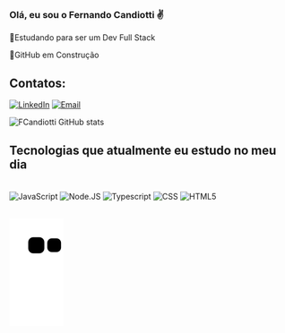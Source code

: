 
### Olá, eu sou o Fernando Candiotti ✌️

 📖Estudando para ser um Dev Full Stack
 
 🚧GitHub em Construção
 

 ## Contatos:

[![LinkedIn](https://img.shields.io/badge/LinkedIn-0077B5?style=for-the-badge&logo=linkedin&logoColor=white
)](https://www.linkedin.com/in/fernando-teixeira-1889741b6/)
[![Email](	https://img.shields.io/badge/WhatsApp-25D366?style=for-the-badge&logo=whatsapp&logoColor=white
)](https://wa.me/5514997288086)

![FCandiotti GitHub stats](https://github-readme-stats.vercel.app/api?username=fcandiotti&show_icons=true&theme=dark)

## Tecnologias que atualmente eu estudo no meu dia
<div style="display: inline_block"><br/>
  <img align="center" alt="JavaScript" src="https://img.shields.io/badge/JavaScript-323330?style=for-the-badge&logo=javascript&logoColor=F7DF1E"/>
<img align="center" alt="Node.JS" src="https://img.shields.io/badge/Node.js-43853D?style=for-the-badge&logo=node.js&logoColor=white"/>
<img align="center" alt="Typescript" src="https://img.shields.io/badge/TypeScript-007ACC?style=for-the-badge&logo=typescript&logoColor=white"/>
<img align="center" alt="CSS" src="https://img.shields.io/badge/CSS-239120?&style=for-the-badge&logo=css3&logoColor=white"/>
<img align="center" alt="HTML5" src="https://img.shields.io/badge/HTML5-E34F26?style=for-the-badge&logo=html5&logoColor=white"/>
</div><br/>

![Snake animation](https://github.com/fcandiotti/fcandiotti/blob/output/github-contribution-grid-snake.svg)
